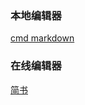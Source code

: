 ### 本地编辑器

 [cmd markdown](https://www.zybuluo.com/cmd/)

### 在线编辑器
[简书](http://markdown.xiaoshujiang.com/)